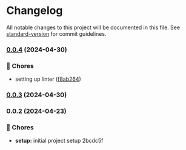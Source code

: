# Changelog

All notable changes to this project will be documented in this file. See [standard-version](https://github.com/conventional-changelog/standard-version) for commit guidelines.

### [0.0.4](https://github.com/Bankole2000/lerna-backend-microservices/compare/v0.0.3...v0.0.4) (2024-04-30)


### 🚚 Chores

* setting up linter ([f8ab264](https://github.com/Bankole2000/lerna-backend-microservices/commits/f8ab2641bdb9ec7aa4ec26e10dcea1dac242a715))

### [0.0.3](https://github.com/Bankole2000/lerna-backend-microservices/compare/v0.0.2...v0.0.3) (2024-04-30)

### 0.0.2 (2024-04-23)


### 🚚 Chores

* **setup:** initial project setup 2bcdc5f
